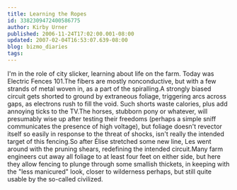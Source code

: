 ```yaml
---
title: Learning the Ropes
id: 3382309472400586775
author: Kirby Urner
published: 2006-11-24T17:02:00.001-08:00
updated: 2007-02-04T16:53:07.639-08:00
blog: bizmo_diaries
tags: 
---
```


I'm in the role of city slicker, learning about life on the farm. Today was Electric Fences 101.The fibers are mostly nonconductive, but with a few strands of metal woven in, as a part of the spiralling.A strongly biased circuit gets shorted to ground by extraneous foliage, triggering arcs across gaps, as electrons rush to fill the void. Such shorts waste calories, plus add annoying ticks to the TV.The horses, stubborn pony or whatever, will presumably wise up after testing their freedoms (perhaps a simple sniff communicates the presence of high voltage), but foliage doesn't revector itself so easily in response to the threat of shocks, isn't really the intended target of this fencing.So after Élise stretched some new line, Les went around with the pruning shears, redefining the intended circuit.Many farm engineers cut away all foliage to at least four feet on either side, but here they allow fencing to plunge through some smallish thickets, in keeping with the "less manicured" look, closer to wilderness perhaps, but still quite usable by the so-called civilized.[](http://photos1.blogger.com/x/blogger2/4179/1271/1600/441786/horse.jpg)